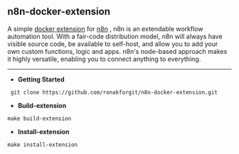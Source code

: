 ## n8n-docker-extension

A simple [docker extension](https://docs.docker.com/desktop/extensions/) for [n8n](https://n8n.io/) , n8n is an extendable workflow automation tool. With a fair-code distribution model, n8n will always have visible source code, be available to self-host, and allow you to add your own custom functions, logic and apps. n8n's node-based approach makes it highly versatile, enabling you to connect anything to everything.

---

*   **Getting Started** 

```plaintext
 git clone https://github.com/ronakforgit/n8n-docker-extension.git
```

*   **Build-extension**

```plaintext
make build-extension
```

*   **Install-extension**

```plaintext
make install-extension
```